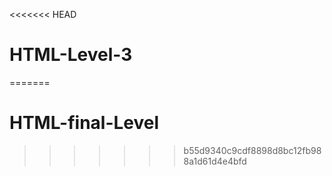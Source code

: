 <<<<<<< HEAD
# HTML-Level-3
=======
# HTML-final-Level
>>>>>>> b55d9340c9cdf8898d8bc12fb988a1d61d4e4bfd
